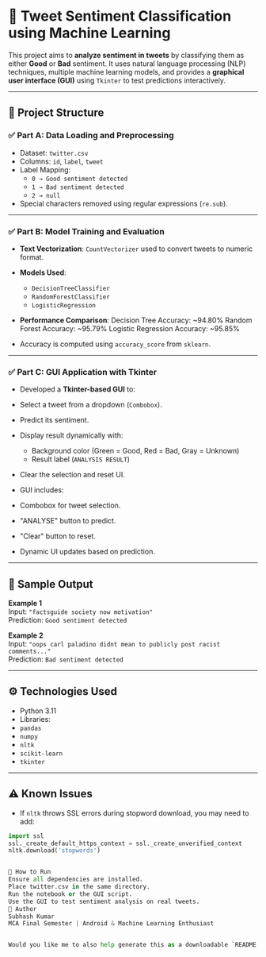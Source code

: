 # 🧠 Tweet Sentiment Classification using Machine Learning

This project aims to **analyze sentiment in tweets** by classifying them as either **Good** or **Bad** sentiment. It uses natural language processing (NLP) techniques, multiple machine learning models, and provides a **graphical user interface (GUI)** using `Tkinter` to test predictions interactively.

---

## 📁 Project Structure

### ✅ Part A: Data Loading and Preprocessing

- Dataset: `twitter.csv`
- Columns: `id`, `label`, `tweet`
- Label Mapping:
  - `0 → Good sentiment detected`
  - `1 → Bad sentiment detected`
  - `2 → null`
- Special characters removed using regular expressions (`re.sub`).

---

### ✅ Part B: Model Training and Evaluation

- **Text Vectorization**: `CountVectorizer` used to convert tweets to numeric format.
- **Models Used**:
  - `DecisionTreeClassifier`
  - `RandomForestClassifier`
  - `LogisticRegression`

- **Performance Comparison**:
Decision Tree Accuracy: ~94.80%
Random Forest Accuracy: ~95.79%
Logistic Regression Accuracy: ~95.85%


- Accuracy is computed using `accuracy_score` from `sklearn`.

---

### ✅ Part C: GUI Application with Tkinter

- Developed a **Tkinter-based GUI** to:
- Select a tweet from a dropdown (`Combobox`).
- Predict its sentiment.
- Display result dynamically with:
  - Background color (Green = Good, Red = Bad, Gray = Unknown)
  - Result label (`ANALYSIS RESULT`)
- Clear the selection and reset UI.

- GUI includes:
- Combobox for tweet selection.
- "ANALYSE" button to predict.
- "Clear" button to reset.
- Dynamic UI updates based on prediction.

---

## 🧪 Sample Output

**Example 1**  
Input: `"factsguide society now motivation"`  
Prediction: `Good sentiment detected`

**Example 2**  
Input: `"oops carl paladino didnt mean to publicly post racist comments..."`  
Prediction: `Bad sentiment detected`

---

## ⚙️ Technologies Used

- Python 3.11
- Libraries:
- `pandas`
- `numpy`
- `nltk`
- `scikit-learn`
- `tkinter`

---

## ⚠️ Known Issues

- If `nltk` throws SSL errors during stopword download, you may need to add:
```python
import ssl
ssl._create_default_https_context = ssl._create_unverified_context
nltk.download('stopwords')


🚀 How to Run
Ensure all dependencies are installed.
Place twitter.csv in the same directory.
Run the notebook or the GUI script.
Use the GUI to test sentiment analysis on real tweets.
📌 Author
Subhash Kumar
MCA Final Semester | Android & Machine Learning Enthusiast


Would you like me to also help generate this as a downloadable `README.md` file or upload-ready zip with script and assets?
